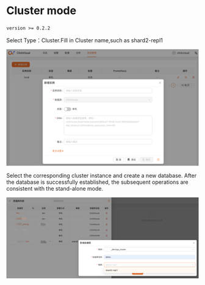 # Cluster mode 

`version >= 0.2.2`

Select Type：Cluster.Fill in Cluster name,such as shard2-repl1

![img.png](../../../images/instance-create.png)

Select the corresponding cluster instance and create a new database. After the database is successfully established, the subsequent operations are consistent with the stand-alone mode.

![img_1.png](../../../images/database-create-cluster.png)
